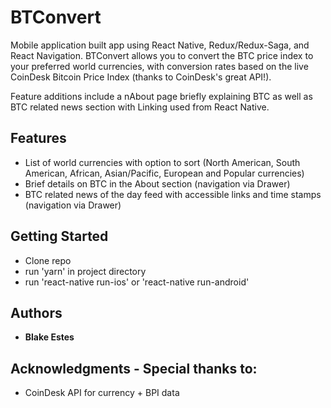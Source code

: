 # BTConvert

Mobile application built app using React Native, Redux/Redux-Saga, and React Navigation. BTConvert allows you to convert the BTC price index to your preferred world currencies, with conversion rates based on the live CoinDesk Bitcoin Price Index (thanks to CoinDesk's great API!).

Feature additions include a nAbout page briefly explaining BTC as well as BTC related news section with Linking used from React Native. 

## Features

* List of world currencies with option to sort (North American, South American, African, Asian/Pacific, European and Popular currencies)
* Brief details on BTC in the About section (navigation via Drawer)
* BTC related news of the day feed with accessible links and time stamps (navigation via Drawer)


## Getting Started

* Clone repo
* run 'yarn' in project directory
* run 'react-native run-ios' or 'react-native run-android'

## Authors

* **Blake Estes**

## Acknowledgments - Special thanks to:

* CoinDesk API for currency + BPI data

